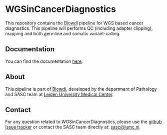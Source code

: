 # WGSinCancerDiagnostics

This repository contains the [Biowdl](https://github.com/biowdl) 
pipeline for WGS based cancer diagnostics. This pipeline will
performs QC (including adapter clipping), mapping and both germline and
somatic variant-calling.

## Documentation
You can find the documentation [here](https://biowdl.github.io/WGSinCancerDiagnostics).

## About
This pipeline is part of [Biowdl](https://github.com/biowdl),
developed by the department of Pathology and SASC team at [Leiden University Medical Center](https://www.lumc.nl/). 

## Contact

<p>
  <!-- Obscure e-mail address for spammers -->
For any question related to WGSinCancerDiagnostics, please use the
<a href='https://github.com/biowdl/WGSinCancerDiagnostics/issues'>github issue tracker</a>
or contact the SASC team directly at: 
<a href='&#109;&#97;&#105;&#108;&#116;&#111;&#58;&#115;&#97;&#115;&#99;&#64;&#108;&#117;&#109;&#99;&#46;&#110;&#108;'>
&#115;&#97;&#115;&#99;&#64;&#108;&#117;&#109;&#99;&#46;&#110;&#108;</a>.
</p>
     